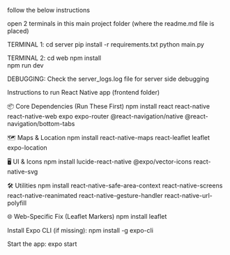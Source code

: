 follow the below instructions

open 2 terminals in this main project folder (where the readme.md file is placed)

TERMINAL 1:
    cd server
    pip install -r requirements.txt
    python main.py

TERMINAL 2:
    cd web
    npm install         
    npm run dev


DEBUGGING:
    Check the server_logs.log file for server side debugging



Instructions to run React Native app (frontend folder)

📦 Core Dependencies (Run These First)
npm install react react-native react-native-web expo expo-router @react-navigation/native @react-navigation/bottom-tabs

🗺️ Maps & Location
npm install react-native-maps react-leaflet leaflet expo-location

🖥️ UI & Icons
npm install lucide-react-native @expo/vector-icons react-native-svg

🛠️ Utilities
npm install react-native-safe-area-context react-native-screens react-native-reanimated react-native-gesture-handler react-native-url-polyfill

🌐 Web-Specific Fix (Leaflet Markers)
npm install leaflet

Install Expo CLI (if missing):
npm install -g expo-cli

Start the app:
expo start

